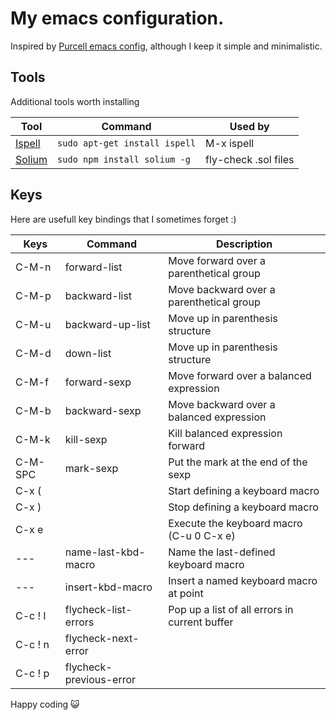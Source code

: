 My emacs configuration.
=======================

Inspired by [Purcell emacs config][], although I keep it simple and
minimalistic.

[Purcell emacs config]: https://github.com/purcell/emacs.d


Tools
-----

Additional tools worth installing

Tool         |  Command                          |  Used by
------------ | --------------------------------- | ----------------------------
[Ispell][]   | `sudo apt-get install ispell`     | M-x ispell
[Solium][]   | `sudo npm install solium -g`      | fly-check .sol files

[Ispell]: https://www.gnu.org/software/ispell/
[Solium]: https://github.com/duaraghav8/Solium


Keys
----

Here are usefull key bindings that I sometimes forget :)

Keys    | Command                 | Description
------- | ----------------------- | -------------------------------------------
C-M-n   | forward-list            | Move forward over a parenthetical group
C-M-p   | backward-list           | Move backward over a parenthetical group
C-M-u   | backward-up-list        | Move up in parenthesis structure
C-M-d   | down-list               | Move up in parenthesis structure
C-M-f   | forward-sexp            | Move forward over a balanced expression
C-M-b   | backward-sexp           | Move backward over a balanced expression
C-M-k   | kill-sexp               | Kill balanced expression forward
C-M-SPC | mark-sexp               | Put the mark at the end of the sexp
C-x (   |                         | Start defining a keyboard macro
C-x )   |                         | Stop defining a keyboard macro
C-x e   |                         | Execute the keyboard macro (C-u 0 C-x e)
---     | name-last-kbd-macro     | Name the last-defined keyboard macro
---     | insert-kbd-macro        | Insert a named keyboard macro at point
C-c ! l | flycheck-list-errors    | Pop up a list of all errors in current buffer
C-c ! n | flycheck-next-error     |
C-c ! p | flycheck-previous-error |


Happy coding 😺
